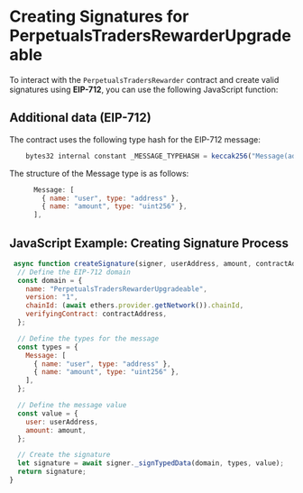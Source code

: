 # Creating Signatures for PerpetualsTradersRewarderUpgradeable

To interact with the `PerpetualsTradersRewarder` contract and create valid signatures using **EIP-712**, you can use the following JavaScript function:

## Additional data (EIP-712)
The contract uses the following type hash for the EIP-712 message:
```js
    bytes32 internal constant _MESSAGE_TYPEHASH = keccak256("Message(address user,uint256 amount)");
```
The structure of the Message type is as follows:
```js
      Message: [
        { name: "user", type: "address" },
        { name: "amount", type: "uint256" },
      ],
```
## JavaScript Example: Creating Signature Process
```js
 async function createSignature(signer, userAddress, amount, contractAddress) {
  // Define the EIP-712 domain
  const domain = {
    name: "PerpetualsTradersRewarderUpgradeable",
    version: "1",
    chainId: (await ethers.provider.getNetwork()).chainId,
    verifyingContract: contractAddress,
  };

  // Define the types for the message
  const types = {
    Message: [
      { name: "user", type: "address" },
      { name: "amount", type: "uint256" },
    ],
  };

  // Define the message value
  const value = {
    user: userAddress,
    amount: amount,
  };

  // Create the signature
  let signature = await signer._signTypedData(domain, types, value);
  return signature;
}
```